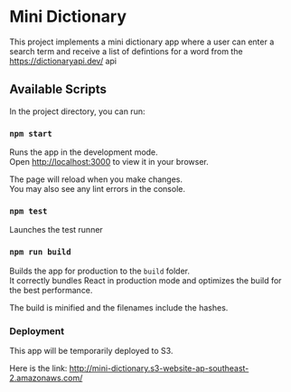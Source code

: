 # Mini Dictionary

This project implements a mini dictionary app where a user can enter a search term and 
receive a list of defintions for a word from the https://dictionaryapi.dev/ api

## Available Scripts

In the project directory, you can run:

### `npm start`

Runs the app in the development mode.\
Open [http://localhost:3000](http://localhost:3000) to view it in your browser.

The page will reload when you make changes.\
You may also see any lint errors in the console.

### `npm test`

Launches the test runner

### `npm run build`

Builds the app for production to the `build` folder.\
It correctly bundles React in production mode and optimizes the build for the best performance.

The build is minified and the filenames include the hashes.

### Deployment

This app will be temporarily deployed to S3.

Here is the link: http://mini-dictionary.s3-website-ap-southeast-2.amazonaws.com/